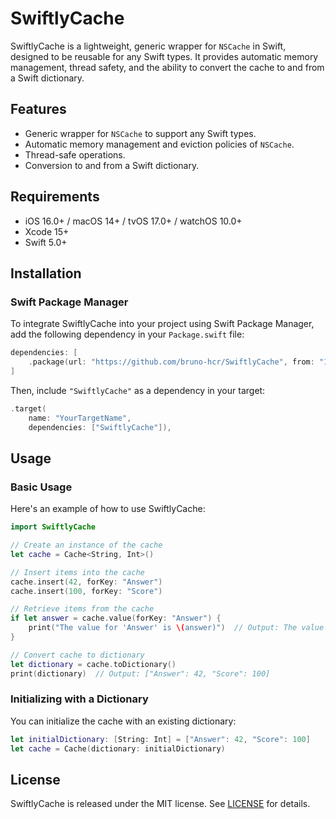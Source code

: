 # SwiftlyCache

SwiftlyCache is a lightweight, generic wrapper for `NSCache` in Swift, designed to be reusable for any Swift types. It provides automatic memory management, thread safety, and the ability to convert the cache to and from a Swift dictionary.

## Features

- Generic wrapper for `NSCache` to support any Swift types.
- Automatic memory management and eviction policies of `NSCache`.
- Thread-safe operations.
- Conversion to and from a Swift dictionary.

## Requirements

- iOS 16.0+ / macOS 14+ / tvOS 17.0+ / watchOS 10.0+
- Xcode 15+
- Swift 5.0+

## Installation

### Swift Package Manager

To integrate SwiftlyCache into your project using Swift Package Manager, add the following dependency in your `Package.swift` file:

```swift
dependencies: [
    .package(url: "https://github.com/bruno-hcr/SwiftlyCache", from: "1.0.0")
]
```

Then, include `"SwiftlyCache"` as a dependency in your target:

```swift
.target(
    name: "YourTargetName",
    dependencies: ["SwiftlyCache"]),
```

## Usage

### Basic Usage

Here's an example of how to use SwiftlyCache:

```swift
import SwiftlyCache

// Create an instance of the cache
let cache = Cache<String, Int>()

// Insert items into the cache
cache.insert(42, forKey: "Answer")
cache.insert(100, forKey: "Score")

// Retrieve items from the cache
if let answer = cache.value(forKey: "Answer") {
    print("The value for 'Answer' is \(answer)")  // Output: The value for 'Answer' is 42
}

// Convert cache to dictionary
let dictionary = cache.toDictionary()
print(dictionary)  // Output: ["Answer": 42, "Score": 100]
```

### Initializing with a Dictionary

You can initialize the cache with an existing dictionary:

```swift
let initialDictionary: [String: Int] = ["Answer": 42, "Score": 100]
let cache = Cache(dictionary: initialDictionary)
```

## License

SwiftlyCache is released under the MIT license. See [LICENSE](LICENSE) for details.